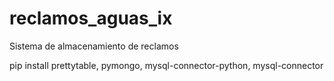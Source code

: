 # reclamos_aguas_ix
Sistema de almacenamiento de reclamos 

pip install prettytable, pymongo, mysql-connector-python, mysql-connector

